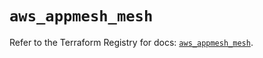 # `aws_appmesh_mesh`

Refer to the Terraform Registry for docs: [`aws_appmesh_mesh`](https://registry.terraform.io/providers/hashicorp/aws/3.76.1/docs/resources/appmesh_mesh).

